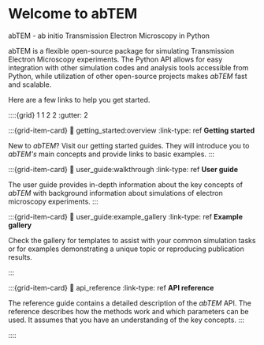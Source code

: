 # Welcome to abTEM

abTEM - ab initio Transmission Electron Microscopy in Python

abTEM is a flexible open-source package for simulating Transmission Electron Microscopy experiments. The Python API
allows for easy integration with other simulation codes and analysis tools accessible from Python, while utilization of
other open-source projects makes *abTEM* fast and scalable.

Here are a few links to help you get started.

::::{grid} 1 1 2 2
:gutter: 2

:::{grid-item-card}
:link: getting_started:overview
:link-type: ref
**Getting started**

New to *abTEM*? Visit our getting started guides. They will introduce you to *abTEM's* main concepts and provide links
to basic examples.
:::

:::{grid-item-card}
:link: user_guide:walkthrough
:link-type: ref
**User guide**

The user guide provides in-depth information about the key concepts of *abTEM* with background information about
simulations of electron microscopy experiments.
:::

:::{grid-item-card}
:link: user_guide:example_gallery
:link-type: ref
**Example gallery**

Check the gallery for templates to assist with your common simulation tasks or for examples demonstrating a unique topic
or reproducing publication results.

:::

:::{grid-item-card}
:link: api_reference
:link-type: ref
**API reference**

The reference guide contains a detailed description of the *abTEM* API. The reference describes how the methods work and
which parameters can be used. It assumes that you have an understanding of the key concepts.
:::

::::